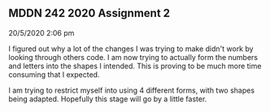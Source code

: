 ## MDDN 242 2020 Assignment 2

20/5/2020 2:06 pm

I figured out why a lot of the changes I was trying to make didn't work by looking through others code. I am now trying to actually form the numbers and letters into the shapes I intended. This is proving to be much more time consuming that I expected. 

I am trying to restrict myself into using 4 different forms, with two shapes being adapted. Hopefully this stage will go by a little faster.
